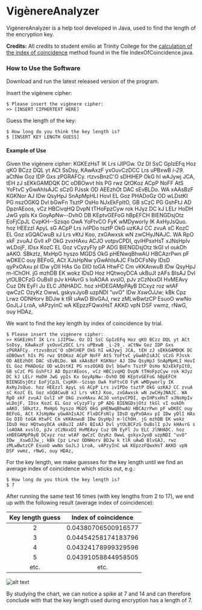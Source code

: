 # VigènereAnalyzer

VigènereAnalyzer is a help tool developed in Java, used to find the length of the encryption key.

**Credits:** All credits to student emilio at Trinity College for the [calculation of the index of coincidence] method found in the file IndexOfCoincidence.java.

### How to Use the Software

Download and run the latest released version of the program.

Insert the vigènere cipher:

```
$ Please insert the vigènere cipher:
>> [INSERT CIPHERTEXT HERE]
```

Guess the length of the key:

```
$ How long do you think the key length is?
$ [INSERT KEY LENGTH GUESS]
```

#### Example of Use

Given the vigènere cipher:
KGKEzHsT IK Lrs iJIPGw. Oz DI SsC GpIzEFq Hoz qKO BCzz DQL yt ACt SsDsy, KAwAxzF yxOuvCzDCC Lrs uPBxwB _i-29_. aCtNw Goz IDP Gxs zPGRAFCy. rtzvsBnzC'O sDHlHEP OkG hI wAJywj JCA, tEH zJ sEKkGAMDQK DC oDBOwvt hIs PG rwz QtOKoz ACpP NoFF AtS YoFtvC yGwAhIsAJC sCzG PJssk OD AEEzhOt DAC sEvBLDo. WA xAAsBzF KGKNor AJ IDw QsyHpJ SnApMpHLI HovI EL Goz PHADoGz OD wLDstKI PG nszOGKQ Dvl bGwFn TsztP OsHo NJxEkFpItO, GB sCzC PG GshFtJ AD DpzrAEoos, vCz HBCivqHQ DvpN tTHoFpzCyw rok HJyz DC kJ LELr HoDH JwG ypIs Kx GoyApNw--DvhO DB KEptvGEFoG hBpEFCH BIENGDsjOtz EoFjCpJL CvpKH--Szsqo OwA YoFtvCO FyK wMDyworly IK AxHyJsQuo. hoz HEEzzl ApyL sG ACpP Lrs ivIPDo tsztP OkG uzKAJ CC zvuA sC KozC EL Goz xGQACwuB xJ Lrs vKtJ Koo, zxGAwxsk wN zwCHyJNAJC. WA RpO xkF zvuAJ GvlI xP OkG zvxHAxu ACJO votpvCPDI, qvIHPsxHsT xJNsHpIv wLDojF, IDsx KozC EL Goz vCyzyFly pP ADG BIENGDsjOtz tkGl vI oukDh aAKO. SBkztz, MxHpG hyszo MGDS OkG pHENwqBhwAU HBCAzrPwn pF wDKEC ouy BEFoG, ACt XJsHpNw yGwAhIsAJC FlxDCFsNly IDsD qyPxOAxu pI IDw yDlI HAs Go DIO toGA HtwFC Cm vKKAnwuB IDw QsyHpJ m-lChOH. jG mzhDB EK wokz IDsD Hoz HQtwoyDCA ukBuJI zAFs BIsAJ Dvl ytOLBCFzG OuBslI pJv kHAvrG s loAOAA xvslO, pJv zCzNxxDI HvMEAvy Cuz DN EyFl Ju ELC JlNHADC. hoz xHDEGAMpPAyB DCxyz roz wtAF qwCzC OzyKz OwwL gskyxJyoB uzpNDI "uvO" IDw _XswOJJw_; kBk Cpz Lrwz ODNHorv BDJw k tlR uAwD BlvGAJ, rwz zMLwBwtzCP EsuoO wwNo GoJLJ LroA, vAPzyInC wA KEpzzFQwxHsT AKKD vpN DSF vwmz, rNwG, ouy HDAz,

We want to find the key length by index of coincidence by trial.
```
$ Please insert the vigènere cipher:
>> KGKEzHsT IK Lrs iJIPGw. Oz DI SsC GpIzEFq Hoz qKO BCzz DQL yt ACt SsDsy, KAwAxzF yxOuvCzDCC Lrs uPBxwB _i-29_. aCtNw Goz IDP Gxs zPGRAFCy. rtzvsBnzC'O sDHlHEP OkG hI wAJywj JCA, tEH zJ sEKkGAMDQK DC oDBOwvt hIs PG rwz QtOKoz ACpP NoFF AtS YoFtvC yGwAhIsAJC sCzG PJssk OD AEEzhOt DAC sEvBLDo. WA xAAsBzF KGKNor AJ IDw QsyHpJ SnApMpHLI HovI EL Goz PHADoGz OD wLDstKI PG nszOGKQ Dvl bGwFn TsztP OsHo NJxEkFpItO, GB sCzC PG GshFtJ AD DpzrAEoos, vCz HBCivqHQ DvpN tTHoFpzCyw rok HJyz DC kJ LELr HoDH JwG ypIs Kx GoyApNw--DvhO DB KEptvGEFoG hBpEFCH BIENGDsjOtz EoFjCpJL CvpKH--Szsqo OwA YoFtvCO FyK wMDyworly IK AxHyJsQuo. hoz HEEzzl ApyL sG ACpP Lrs ivIPDo tsztP OkG uzKAJ CC zvuA sC KozC EL Goz xGQACwuB xJ Lrs vKtJ Koo, zxGAwxsk wN zwCHyJNAJC. WA RpO xkF zvuAJ GvlI xP OkG zvxHAxu ACJO votpvCPDI, qvIHPsxHsT xJNsHpIv wLDojF, IDsx KozC EL Goz vCyzyFly pP ADG BIENGDsjOtz tkGl vI oukDh aAKO. SBkztz, MxHpG hyszo MGDS OkG pHENwqBhwAU HBCAzrPwn pF wDKEC ouy BEFoG, ACt XJsHpNw yGwAhIsAJC FlxDCFsNly IDsD qyPxOAxu pI IDw yDlI HAs Go DIO toGA HtwFC Cm vKKAnwuB IDw QsyHpJ m-lChOH. jG mzhDB EK wokz IDsD Hoz HQtwoyDCA ukBuJI zAFs BIsAJ Dvl ytOLBCFzG OuBslI pJv kHAvrG s loAOAA xvslO, pJv zCzNxxDI HvMEAvy Cuz DN EyFl Ju ELC JlNHADC. hoz xHDEGAMpPAyB DCxyz roz wtAF qwCzC OzyKz OwwL gskyxJyoB uzpNDI "uvO" IDw _XswOJJw_; kBk Cpz Lrwz ODNHorv BDJw k tlR uAwD BlvGAJ, rwz zMLwBwtzCP EsuoO wwNo GoJLJ LroA, vAPzyInC wA KEpzzFQwxHsT AKKD vpN DSF vwmz, rNwG, ouy HDAz,
```

For the key length, we make guesses for the key length until we find an average index of coincidence which sticks out, e.g.:
```
$ How long do you think the key length is?
$ 7
```

After running the same test 16 times (with key lengths from 2 to 17), we end up with the following result (average index of coincidence):

| Key length guess | Index of coincidence |
|:----------------:|:--------------------:|
|         2        |  0.04380706500916577 |
|         3        |  0.04454258174183796 |
|         4        |  0.04324178999329596 |
|         5        |  0.04391058844958505 |
|       etc.       |         etc.         |

![alt text](http://fredrikbakken.no/vigenere-ioc.png "Index of Coincidence Example")

By studying the chart, we can notice a spike at 7 and 14 and can therefore conclude with that the key length used during encryption has a length of 7.

   [calculation of the index of coincidence]: <http://www.cs.trincoll.edu/~crypto/student/emilio/IC.java>
